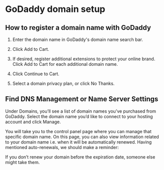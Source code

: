# GoDaddy domain setup

## How to register a domain name with GoDaddy

1. Enter the domain name in GoDaddy's domain name search bar.

2. Click Add to Cart.
   
3. If desired, register additional extensions to protect your online brand. Click Add to Cart for each additional domain name.

4. Click Continue to Cart.

5. Select a domain privacy plan, or click No Thanks.

## Find DNS Management or Name Server Settings

Under Domains, you’ll see a list of domain names you’ve purchased from GoDaddy. Select the domain name you’d like to connect to your hosting account and click Manage.

You will take you to the control panel page where you can manage that specific domain name. On this page, you can also view information related to your domain name i.e. when it will be automatically renewed. Having mentioned auto-renewals, we should make a reminder:

If you don’t renew your domain before the expiration date, someone else might take them.





